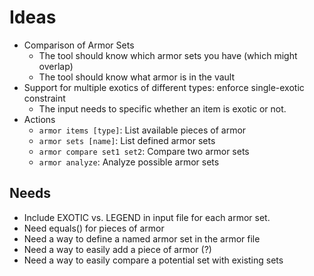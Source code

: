 # Ideas

- Comparison of Armor Sets
  - The tool should know which armor sets you have (which might overlap)
  - The tool should know what armor is in the vault
- Support for multiple exotics of different types: enforce single-exotic 
  constraint
  - The input needs to specific whether an item is exotic or not.
- Actions
  - `armor items [type]`: List available pieces of armor
  - `armor sets [name]`: List defined armor sets
  - `armor compare set1 set2`: Compare two armor sets
  - `armor analyze`: Analyze possible armor sets

## Needs

- Include EXOTIC vs. LEGEND in input file for each armor set.
- Need equals() for pieces of armor
- Need a way to define a named armor set in the armor file
- Need a way to easily add a piece of armor (?)
- Need a way to easily compare a potential set with existing sets 
